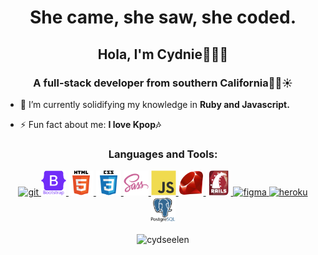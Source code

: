 <h1 align="center">She came, she saw, she coded.</h1>
<h2 align="center">Hola, I'm Cydnie👩🏽‍💻</h2>
<h3 align="center">A full-stack developer from southern California🌴🌊☀️</h3>

- 🌱 I’m currently solidifying my knowledge in **Ruby and Javascript.**

- ⚡ Fun fact about me: **I love Kpop🎶**


<h3 align="center">Languages and Tools:</h3>
<p align="center"> <a href="https://git-scm.com/" target="_blank"> <img src="https://www.vectorlogo.zone/logos/git-scm/git-scm-icon.svg" alt="git" width="40" height="40"/> </a><a href="https://getbootstrap.com" target="_blank"> <img
src="https://raw.githubusercontent.com/devicons/devicon/master/icons/bootstrap/bootstrap-plain-wordmark.svg"
alt="bootstrap" width="40" height="40"/> </a> <a
href="https://www.w3.org/html/" target="_blank"> <img
src="https://raw.githubusercontent.com/devicons/devicon/master/icons/html5/html5-original-wordmark.svg" alt="html5"
width="40" height="40"/> </a> <a href="https://www.w3schools.com/css/" target="_blank"> <img
src="https://raw.githubusercontent.com/devicons/devicon/master/icons/css3/css3-original-wordmark.svg" alt="css3"
width="40" height="40"/> </a> <a href="https://sass-lang.com" target="_blank"> <img
src="https://raw.githubusercontent.com/devicons/devicon/master/icons/sass/sass-original.svg" alt="sass" width="40"
height="40"/> </a> <a href="https://developer.mozilla.org/en-US/docs/Web/JavaScript" target="_blank"> <img
src="https://raw.githubusercontent.com/devicons/devicon/master/icons/javascript/javascript-original.svg"
alt="javascript" width="40" height="40"/> </a> <a href="https://www.ruby-lang.org/en/" target="_blank"> <img
src="https://raw.githubusercontent.com/devicons/devicon/master/icons/ruby/ruby-original.svg" alt="ruby" width="40"
height="40"/> </a> <a href="https://rubyonrails.org" target="_blank"> <img
src="https://raw.githubusercontent.com/devicons/devicon/master/icons/rails/rails-original-wordmark.svg" alt="rails"
width="40" height="40"/> </a> <a href="https://www.figma.com/" target="_blank"> <img
src="https://www.vectorlogo.zone/logos/figma/figma-icon.svg" alt="figma" width="40" height="40"/> </a> <a
alt="git" width="40" height="40"/> </a> <a href="https://heroku.com" target="_blank"> <img
src="https://www.vectorlogo.zone/logos/heroku/heroku-icon.svg" alt="heroku" width="40" height="40"/> </a>  <a href="https://www.postgresql.org" target="_blank"> <img
src="https://raw.githubusercontent.com/devicons/devicon/master/icons/postgresql/postgresql-original-wordmark.svg"
alt="postgresql" width="40" height="40"/> </a> </p>

<p align="center"><img align="center" src="https://github-readme-stats.vercel.app/api/top-langs?username=cydseelen&show_icons=true&locale=en&layout=compact" alt="cydseelen" /></p>
